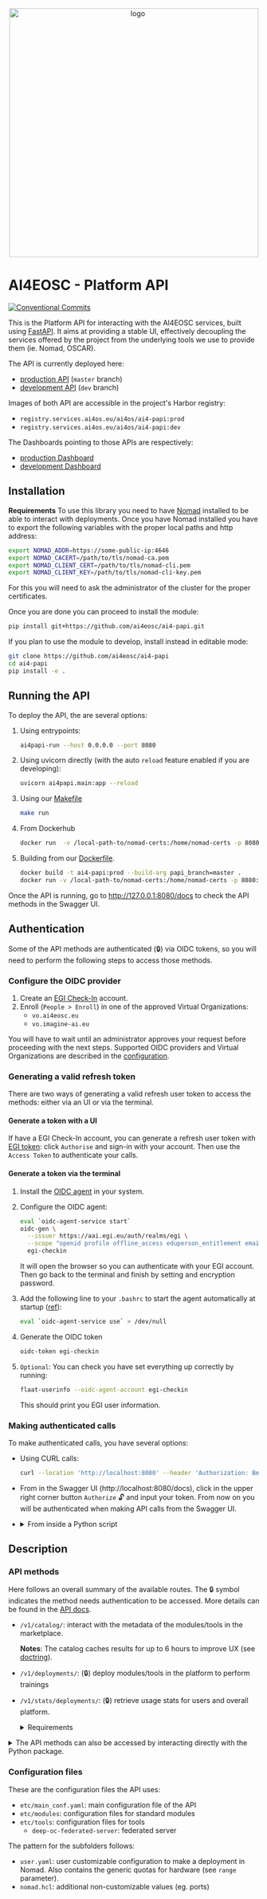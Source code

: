 <div align="center">
  <img src="https://ai4eosc.eu/wp-content/uploads/sites/10/2022/09/horizontal-transparent.png" alt="logo" width="500"/>
</div>

# AI4EOSC - Platform API

[![Conventional Commits](https://img.shields.io/badge/Conventional%20Commits-1.0.0-%23FE5196?logo=conventionalcommits&logoColor=white)](https://conventionalcommits.org)

[//]: # ([![GitHub license]&#40;https://img.shields.io/github/license/ai4papi/ai4papi.svg&#41;]&#40;https://github.com/ai4papi/ai4papi/blob/master/LICENSE&#41;)
[//]: # ([![GitHub release]&#40;https://img.shields.io/github/release/ai4papi/ai4papi.svg&#41;]&#40;https://github.com/ai4papi/ai4papi/releases&#41;)
[//]: # ([![PyPI]&#40;https://img.shields.io/pypi/v/ai4papi.svg&#41;]&#40;https://pypi.python.org/pypi/ai4papi&#41;)
[//]: # ([![Python versions]&#40;https://img.shields.io/pypi/pyversions/ai4papi.svg&#41;]&#40;https://pypi.python.org/pypi/ai4papi&#41;)

This is the Platform API for interacting with the AI4EOSC services, built using
[FastAPI](https://fastapi.tiangolo.com/).
It aims at providing a stable UI, effectively decoupling the services offered by the
project from the underlying tools we use to provide them (ie. Nomad, OSCAR).

The API is currently deployed here:

* [production API](https://api.cloud.ai4eosc.eu/docs) (`master` branch)
* [development API](https://api.dev.ai4eosc.eu/docs) (`dev` branch)

Images of both API are accessible in the project's Harbor registry:

* `registry.services.ai4os.eu/ai4os/ai4-papi:prod`
* `registry.services.ai4os.eu/ai4os/ai4-papi:dev`

The Dashboards pointing to those APIs are respectively:

* [production Dashboard](https://dashboard.cloud.ai4eosc.eu)
* [development Dashboard](https://dashboard.dev.ai4eosc.eu)

## Installation

**Requirements**
To use this library you need to have
[Nomad](https://developer.hashicorp.com/nomad/tutorials/get-started/get-started-install)
installed to be able to interact with deployments.
Once you have Nomad installed you have to export the following variables with the proper
local paths and http address:
```bash
export NOMAD_ADDR=https://some-public-ip:4646
export NOMAD_CACERT=/path/to/tls/nomad-ca.pem
export NOMAD_CLIENT_CERT=/path/to/tls/nomad-cli.pem
export NOMAD_CLIENT_KEY=/path/to/tls/nomad-cli-key.pem
```
For this you will need to ask the administrator of the cluster for the proper certificates.

Once you are done you can proceed to install the module:
```bash
pip install git+https://github.com/ai4eosc/ai4-papi.git
```

If you plan to use the module to develop, install instead in editable mode:
```bash
git clone https://github.com/ai4eosc/ai4-papi
cd ai4-papi
pip install -e .
```


## Running the API

To deploy the API, the are several options:

1. Using entrypoints:
   ```bash
   ai4papi-run --host 0.0.0.0 --port 8080
   ```

2. Using uvicorn directly (with the auto `reload` feature enabled if you are developing):
   ```bash
   uvicorn ai4papi.main:app --reload
   ```

3. Using our [Makefile](./Makefile)
   ```bash
   make run
   ```

4. From Dockerhub
   ```bash
   docker run  -v /local-path-to/nomad-certs:/home/nomad-certs -p 8080:80 registry.services.ai4os.eu/ai4os/ai4-papi:prod
   ```

5. Building from our [Dockerfile](./docker/Dockerfile).
   ```bash
   docker build -t ai4-papi:prod --build-arg papi_branch=master .
   docker run -v /local-path-to/nomad-certs:/home/nomad-certs -p 8080:80 ai4-papi:prod
   ```

Once the API is running, go to http://127.0.0.1:8080/docs to check the API methods in the
Swagger UI.


## Authentication

Some of the API methods are authenticated (🔒) via OIDC tokens, so you will need to
perform the following steps to access those methods.

### Configure the OIDC provider

1. Create an [EGI Check-In](https://aai.egi.eu/registry/) account.
2. Enroll (`People > Enroll`) in one of the approved Virtual Organizations:
    - `vo.ai4eosc.eu`
    - `vo.imagine-ai.eu`

You will have to wait until an administrator approves your request before proceeding
with the next steps.
Supported OIDC providers and Virtual Organizations are described in the
[configuration](./etc/main_conf.yaml).

### Generating a valid refresh token

There are two ways of generating a valid refresh user token to access the methods:
either via an UI or via the terminal.

#### Generate a token with a UI

If have a EGI Check-In account, you can generate a refresh user token with
[EGI token](https://aai.egi.eu/token): click `Authorise` and sign-in with your account.
Then use the `Access Token` to authenticate your calls.

#### Generate a token via the terminal

1. Install the [OIDC agent](https://github.com/indigo-dc/oidc-agent) in your system.

2. Configure the OIDC agent:
   ```bash
   eval `oidc-agent-service start`
   oidc-gen \
     --issuer https://aai.egi.eu/auth/realms/egi \
     --scope "openid profile offline_access eduperson_entitlement email" \
     egi-checkin
   ```
   It will open the browser so you can authenticate with your EGI account. Then go back to
  the terminal and finish by setting and encryption password.

3. Add the following line to your `.bashrc` to start the agent automatically at startup
   ([ref](https://github.com/indigo-dc/oidc-agent/issues/489#issuecomment-1472189510)):
   ```bash
   eval `oidc-agent-service use` > /dev/null
   ```

4. Generate the OIDC token
   ```bash
   oidc-token egi-checkin
   ```

5. `Optional`: You can check you have set everything up correctly by running:
   ```bash
   flaat-userinfo --oidc-agent-account egi-checkin
   ```
   This should print you EGI user information.

### Making authenticated calls

To make authenticated calls, you have several options:

* Using CURL calls:
  ```bash
  curl --location 'http://localhost:8080' --header 'Authorization: Bearer <your-OIDC-token>'
  ```

* From in the Swagger UI (http://localhost:8080/docs), click in the upper right corner
  button `Authorize` 🔓 and input your token. From now on you will be authenticated
  when making API calls from the Swagger UI.

* <details>
  <summary>From inside a Python script</summary>

  ```python
  from types import SimpleNamespace
  from ai4papi.routers.v1 import deployments

  deployments.get_deployments(
      vos=['vo.ai4eosc.eu'],
      authorization=SimpleNamespace(
          credentials='your-OIDC-token'
      ),
  )
  ```

  </details>


## Description

### API methods

Here follows an overall summary of the available routes.
The 🔒 symbol indicates the method needs authentication to be accessed.
More details can be found in the [API docs](https://api.cloud.ai4eosc.eu/docs).

* `/v1/catalog/`:
  interact with the metadata of the modules/tools in the marketplace.

  **Notes**: The catalog caches results for up to 6 hours to improve UX (see
  [doctring](./ai4papi/routers/v1/modules.py)).

* `/v1/deployments/`: (🔒)
   deploy modules/tools in the platform to perform trainings

* `/v1/stats/deployments/`: (🔒)
  retrieve usage stats for users and overall platform.

  <details>
  <summary>Requirements</summary>

  For this you need to declare a ENV variable with the path of the Nomad cluster
  logs repo:
  ```bash
  export ACCOUNTING_PTH="/your/custom/path/ai4-accounting"
  ```
  It will serve the contents of the `ai4-accounting/summaries` folder.
  </details>


<details>
<summary>The API methods can also be accessed by interacting directly with
the Python package.</summary>

```python
from types import SimpleNamespace

from ai4papi.routers.v1 import deployments

# Get all the user's deployments
deployments.modules.get_deployments(
    vos=['vo.ai4eosc.eu'],
    authorization=SimpleNamespace(
        credentials='your-OIDC-token'
    ),
)
#
# [{'job_ID': 'example',
#   'status': 'running',
#   'owner': '4545898984949741@someprovider',
#   'submit_time': '2023-01-13 11:36:16',
#   'alloc_ID': 'e6b24722-e332-185a-a9b6-817ce8d26f48',
#   'resources': {
#       'cpu_num': 2,
#       'gpu_num': 0,
#       'memoryMB': 8000,
#       'diskMB': 300
#   },
#   'endpoints': {
#       'deepaas': 'https://deepaas.xxx.xxx.xxx.xxx',
#       'monitor': 'https://monitor.xxx.xxx.xxx.xxx',
#       'ide': 'https://ide.xxx.xxx.xxx'
#   }
# }]
```

</details>

### Configuration files

These are the configuration files the API uses:

* `etc/main_conf.yaml`: main configuration file of the API
* `etc/modules`: configuration files for standard modules
* `etc/tools`: configuration files for tools
  - `deep-oc-federated-server`: federated server

The pattern for the subfolders follows:
  - `user.yaml`: user customizable configuration to make a deployment in Nomad.
    Also contains the generic quotas for hardware (see `range` parameter).
  - `nomad.hcl`: additional non-customizable values (eg. ports)

